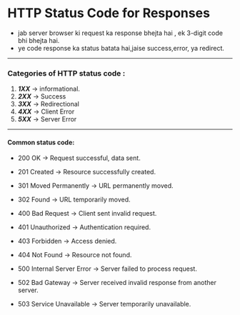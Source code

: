 # HTTP Status Code for Responses 

- jab server browser ki request ka response  bhejta hai , ek 3-digit code bhi bhejta hai.
-  ye code response ka status batata hai,jaise success,error, ya redirect.

---

### Categories of HTTP status code : 
1. ***1XX*** -> informational.
2. ***2XX*** -> Success
3. ***3XX*** -> Redirectional
4. ***4XX*** -> Client Error
5. ***5XX*** -> Server Error

---


#### Common status code:

- 200 OK → Request successful, data sent.

- 201 Created → Resource successfully created.

- 301 Moved Permanently → URL permanently moved.

- 302 Found → URL temporarily moved.

- 400 Bad Request → Client sent invalid request.

- 401 Unauthorized → Authentication required.

- 403 Forbidden → Access denied.

- 404 Not Found → Resource not found.

- 500 Internal Server Error → Server failed to process request.

- 502 Bad Gateway → Server received invalid response from another server.

- 503 Service Unavailable → Server temporarily unavailable.


